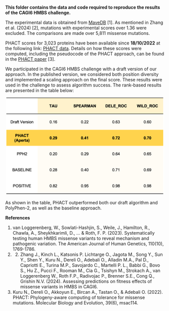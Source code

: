 

**This folder contains the data and code required to reproduce the results of the CAGI6 HMBS challenge.**

The experimental data is obtained from [MaveDB](https://www.mavedb.org/#/experiments/urn:mavedb:00000108-a) [1]. As mentioned in Zhang et al. (2024) [2], mutations with experimental scores over 1.36 were excluded. The comparisons are made over 5,811 missense mutations.

PHACT scores for 3,023 proteins have been available since **18/10/2022** at the following link: [PHACT data](https://aperta.ulakbim.gov.tr/record/240637). Details on how these scores were computed, including the pseudocode of the PHACT approach, can be found in the [PHACT paper](https://doi.org/10.1093/molbev/msac114) [3].


We participated in the CAGI6 HMBS challenge with a draft version of our approach. In the published version, we considered both position diversity and implemented a scaling approach on the final score. These results were used in the challenge to assess algorithm success. The rank-based results are presented in the table below:

<p align="center">
  <img src="images/Table.png" alt="Alt text" width="500"/>
</p>


As shown in the table, PHACT outperformed both our draft algorithm and PolyPhen-2, as well as the baseline approach.

**References**

1. van Loggerenberg, W., Sowlati-Hashjin, S., Weile, J., Hamilton, R., Chawla, A., Sheykhkarimli, D., ... & Roth, F. P. (2023). Systematically testing human HMBS missense variants to reveal mechanism and pathogenic variation. The American Journal of Human Genetics, 110(10), 1769-1786.
2. 2. Zhang J., Kinch L., Katsonis P. Lichtarge O., Jagota M., Song Y., Sun Y., Shen Y., Kuru N., Dereli O., Adebali O., Alladin M.A., Pal D., Capriotti E., Turina M.P., Savojardo C., Martelli P. L., Babbi G., Bovo S., Hu Z., Pucci F., Rooman M., Cia G., Tsishyn M., Strokach A., van Loggerenberg W., Roth F.P., Radivojac P., Brenner S.E., Cong Q., Grishin N.V. (2024). Assessing predictions on fitness effects of missense variants in HMBS in CAGI6.
3. Kuru N., Dereli O., Akkoyun E., Bircan A., Tastan O., & Adebali O. (2022). PHACT: Phylogeny-aware computing of tolerance for missense mutations. Molecular Biology and Evolution, 39(6), msac114.





